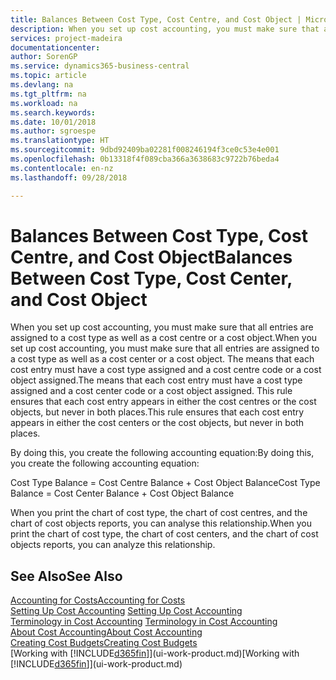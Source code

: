 ```yaml
---
title: Balances Between Cost Type, Cost Centre, and Cost Object | Microsoft Docs
description: When you set up cost accounting, you must make sure that all entries are assigned to a cost type as well as a cost centre or a cost object. The means that each cost entry must have a cost type assigned and a cost centre code or a cost object assigned. This rule ensures that each cost entry appears in either the cost centres or the cost objects, but never in both places.
services: project-madeira
documentationcenter: 
author: SorenGP
ms.service: dynamics365-business-central
ms.topic: article
ms.devlang: na
ms.tgt_pltfrm: na
ms.workload: na
ms.search.keywords: 
ms.date: 10/01/2018
ms.author: sgroespe
ms.translationtype: HT
ms.sourcegitcommit: 9dbd92409ba02281f008246194f3ce0c53e4e001
ms.openlocfilehash: 0b13318f4f089cba366a3638683c9722b76beda4
ms.contentlocale: en-nz
ms.lasthandoff: 09/28/2018

---
```

# <a name="balances-between-cost-type-cost-center-and-cost-object"></a><span data-ttu-id="abb69-105">Balances Between Cost Type, Cost Centre, and Cost Object</span><span class="sxs-lookup"><span data-stu-id="abb69-105">Balances Between Cost Type, Cost Center, and Cost Object</span></span>
<span data-ttu-id="abb69-106">When you set up cost accounting, you must make sure that all entries are assigned to a cost type as well as a cost centre or a cost object.</span><span class="sxs-lookup"><span data-stu-id="abb69-106">When you set up cost accounting, you must make sure that all entries are assigned to a cost type as well as a cost center or a cost object.</span></span> <span data-ttu-id="abb69-107">The means that each cost entry must have a cost type assigned and a cost centre code or a cost object assigned.</span><span class="sxs-lookup"><span data-stu-id="abb69-107">The means that each cost entry must have a cost type assigned and a cost center code or a cost object assigned.</span></span> <span data-ttu-id="abb69-108">This rule ensures that each cost entry appears in either the cost centres or the cost objects, but never in both places.</span><span class="sxs-lookup"><span data-stu-id="abb69-108">This rule ensures that each cost entry appears in either the cost centers or the cost objects, but never in both places.</span></span>  

 <span data-ttu-id="abb69-109">By doing this, you create the following accounting equation:</span><span class="sxs-lookup"><span data-stu-id="abb69-109">By doing this, you create the following accounting equation:</span></span>  

 <span data-ttu-id="abb69-110">Cost Type Balance = Cost Centre Balance + Cost Object Balance</span><span class="sxs-lookup"><span data-stu-id="abb69-110">Cost Type Balance = Cost Center Balance + Cost Object Balance</span></span>  

 <span data-ttu-id="abb69-111">When you print the chart of cost type, the chart of cost centres, and the chart of cost objects reports, you can analyse this relationship.</span><span class="sxs-lookup"><span data-stu-id="abb69-111">When you print the chart of cost type, the chart of cost centers, and the chart of cost objects reports, you can analyze this relationship.</span></span>  

## <a name="see-also"></a><span data-ttu-id="abb69-112">See Also</span><span class="sxs-lookup"><span data-stu-id="abb69-112">See Also</span></span>  
[<span data-ttu-id="abb69-113">Accounting for Costs</span><span class="sxs-lookup"><span data-stu-id="abb69-113">Accounting for Costs</span></span>](finance-manage-cost-accounting.md)  
 <span data-ttu-id="abb69-114">[Setting Up Cost Accounting](finance-set-up-cost-accounting.md) </span><span class="sxs-lookup"><span data-stu-id="abb69-114">[Setting Up Cost Accounting](finance-set-up-cost-accounting.md) </span></span>  
 <span data-ttu-id="abb69-115">[Terminology in Cost Accounting](finance-terminology-in-cost-accounting.md) </span><span class="sxs-lookup"><span data-stu-id="abb69-115">[Terminology in Cost Accounting](finance-terminology-in-cost-accounting.md) </span></span>  
 [<span data-ttu-id="abb69-116">About Cost Accounting</span><span class="sxs-lookup"><span data-stu-id="abb69-116">About Cost Accounting</span></span>](finance-about-cost-accounting.md)  
 [<span data-ttu-id="abb69-117">Creating Cost Budgets</span><span class="sxs-lookup"><span data-stu-id="abb69-117">Creating Cost Budgets</span></span>](finance-create-cost-budgets.md)  
 <span data-ttu-id="abb69-118">[Working with [!INCLUDE[d365fin](includes/d365fin_md.md)]](ui-work-product.md)</span><span class="sxs-lookup"><span data-stu-id="abb69-118">[Working with [!INCLUDE[d365fin](includes/d365fin_md.md)]](ui-work-product.md)</span></span>

